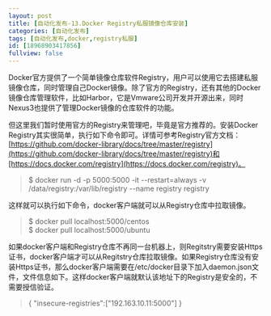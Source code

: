 ```yaml
---
layout: post
title: [自动化发布-13.Docker Registry私服镜像仓库安装]
categories: [自动化发布]
tags: [自动化发布,docker,registry私服]
id: [18968903417856]
fullview: false
---
```

Docker官方提供了一个简单镜像仓库软件Registry，用户可以使用它去搭建私服镜像仓库，同时管理自己Docker镜像。除了官方的Registry，还有其他的Docker镜像仓库管理软件，比如Harbor，它是Vmware公司开发并开源出来，同时Nexus3也提供了管理Docker镜像的仓库软件的功能。

但这里我们暂时使用官方的Registry来管理吧，毕竟是官方推荐的。安装Docker Registry其实很简单，执行如下命令即可。详情可参考Registry官方文档：[https://github.com/docker-library/docs/tree/master/registry](https://github.com/docker-library/docs/tree/master/registry)和[https://docs.docker.com/registry](https://docs.docker.com/registry)。
> $ docker run -d -p 5000:5000 -it --restart=always -v /data/registry:/var/lib/registry --name registry registry

这样就可以执行如下命令，docker客户端就可以从Registry仓库中拉取镜像。

> $ docker pull localhost:5000/centos  
> $ docker pull localhost:5000/ubuntu

如果docker客户端和Registry仓库不再同一台机器上，则Regitstry需要安装Https证书，docker客户端才可以从Regitstry仓库拉取镜像。如果Registry仓库没有安装Https证书，那么docker客户端需要在/etc/docker目录下加入daemon.json文件，文件信息如下。这样docker客户端就默认该地址下的Registry是安全的，不需要授信验证。
> { "insecure-registries":["192.163.10.11:5000"] }
